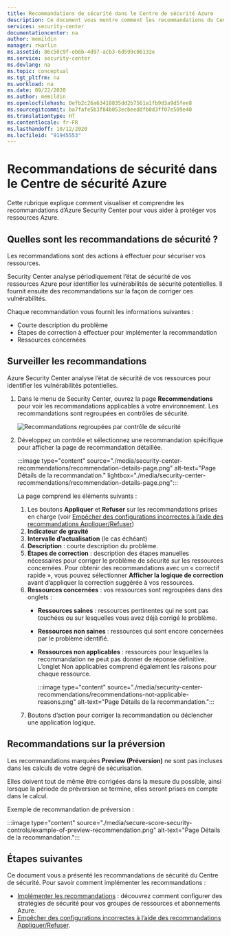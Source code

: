 ```yaml
---
title: Recommandations de sécurité dans le Centre de sécurité Azure
description: Ce document vous montre comment les recommandations du Centre de sécurité Azure peuvent vous aider à protéger vos ressources Azure et à rester en conformité avec les stratégies de sécurité.
services: security-center
documentationcenter: na
author: memildin
manager: rkarlin
ms.assetid: 86c50c9f-eb6b-4d97-acb3-6d599c06133e
ms.service: security-center
ms.devlang: na
ms.topic: conceptual
ms.tgt_pltfrm: na
ms.workload: na
ms.date: 09/22/2020
ms.author: memildin
ms.openlocfilehash: 0efb2c26a63418835dd2b7561a1fb9d3a9d5fee8
ms.sourcegitcommit: ba7fafe5b3f84b053ecbeeddfb0d3ff07e509e40
ms.translationtype: HT
ms.contentlocale: fr-FR
ms.lasthandoff: 10/12/2020
ms.locfileid: "91945553"
---
```

# <a name="security-recommendations-in-azure-security-center"></a>Recommandations de sécurité dans le Centre de sécurité Azure 
Cette rubrique explique comment visualiser et comprendre les recommandations d’Azure Security Center pour vous aider à protéger vos ressources Azure.


## <a name="what-are-security-recommendations"></a>Quelles sont les recommandations de sécurité ?

Les recommandations sont des actions à effectuer pour sécuriser vos ressources.

Security Center analyse périodiquement l’état de sécurité de vos ressources Azure pour identifier les vulnérabilités de sécurité potentielles. Il fournit ensuite des recommandations sur la façon de corriger ces vulnérabilités.

Chaque recommandation vous fournit les informations suivantes :

- Courte description du problème
- Étapes de correction à effectuer pour implémenter la recommandation
- Ressources concernées

## <a name="monitor-recommendations"></a>Surveiller les recommandations <a name="monitor-recommendations"></a>

Azure Security Center analyse l’état de sécurité de vos ressources pour identifier les vulnérabilités potentielles. 

1. Dans le menu de Security Center, ouvrez la page **Recommendations** pour voir les recommandations applicables à votre environnement. Les recommandations sont regroupées en contrôles de sécurité.

      ![Recommandations regroupées par contrôle de sécurité](./media/security-center-recommendations/view-recommendations.png)

1. Développez un contrôle et sélectionnez une recommandation spécifique pour afficher la page de recommandation détaillée.

    :::image type="content" source="./media/security-center-recommendations/recommendation-details-page.png" alt-text="Page Détails de la recommandation." lightbox="./media/security-center-recommendations/recommendation-details-page.png":::

    La page comprend les éléments suivants :

    1. Les boutons **Appliquer** et **Refuser** sur les recommandations prises en charge (voir [Empêcher des configurations incorrectes à l’aide des recommandations Appliquer/Refuser](prevent-misconfigurations.md))
    1. **Indicateur de gravité**
    1. **Intervalle d’actualisation** (le cas échéant) 
    1. **Description** : courte description du problème.
    1. **Étapes de correction** : description des étapes manuelles nécessaires pour corriger le problème de sécurité sur les ressources concernées. Pour obtenir des recommandations avec un « correctif rapide », vous pouvez sélectionner **Afficher la logique de correction** avant d’appliquer la correction suggérée à vos ressources. 
    1. **Ressources concernées** : vos ressources sont regroupées dans des onglets :
        - **Ressources saines** : ressources pertinentes qui ne sont pas touchées ou sur lesquelles vous avez déjà corrigé le problème.
        - **Ressources non saines** : ressources qui sont encore concernées par le problème identifié.
        - **Ressources non applicables** : ressources pour lesquelles la recommandation ne peut pas donner de réponse définitive. L’onglet Non applicables comprend également les raisons pour chaque ressource. 

            :::image type="content" source="./media/security-center-recommendations/recommendations-not-applicable-reasons.png" alt-text="Page Détails de la recommandation.":::
    1. Boutons d’action pour corriger la recommandation ou déclencher une application logique.

## <a name="preview-recommendations"></a>Recommandations sur la préversion

Les recommandations marquées **Preview (Préversion)** ne sont pas incluses dans les calculs de votre degré de sécurisation.

Elles doivent tout de même être corrigées dans la mesure du possible, ainsi lorsque la période de préversion se termine, elles seront prises en compte dans le calcul.

Exemple de recommandation de préversion :

:::image type="content" source="./media/secure-score-security-controls/example-of-preview-recommendation.png" alt-text="Page Détails de la recommandation.":::
 
## <a name="next-steps"></a>Étapes suivantes

Ce document vous a présenté les recommandations de sécurité du Centre de sécurité. Pour savoir comment implémenter les recommandations :

- [Implémenter les recommandations](security-center-remediate-recommendations.md) : découvrez comment configurer des stratégies de sécurité pour vos groupes de ressources et abonnements Azure.
- [Empêcher des configurations incorrectes à l’aide des recommandations Appliquer/Refuser](prevent-misconfigurations.md).
